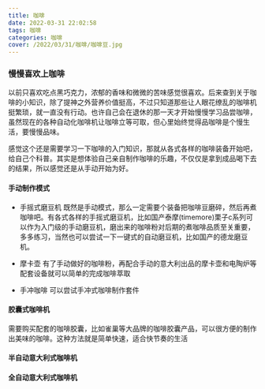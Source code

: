 ```yaml
---
title: 咖啡
date: 2022-03-31 22:02:58
tags: 咖啡
categories: 咖啡
cover: /2022/03/31/咖啡/咖啡豆.jpg
---
```






### 慢慢喜欢上咖啡



以前只喜欢吃点黑巧克力，浓郁的香味和微微的苦味感觉很喜欢。后来查到关于咖啡的小知识，除了提神之外营养价值挺高，不过只知道那些让人眼花缭乱的咖啡机挺繁琐，就一直没有行动。也许自己会在退休的那一天才开始慢慢学习品尝咖啡，虽然现在的各种自动化咖啡机让咖啡立等可取，但心里始终觉得品咖啡是个慢生活，要慢慢品味。

感觉这个还是需要学习一下咖啡的入门知识，那就从各式各样的咖啡装备开始吧，给自己个科普。其实是想体验自己亲自制作咖啡的乐趣，不仅仅是拿到成品喝下去的结果，所以感觉还是从手动开始为好。

<!--more-->

#### 手动制作模式 

* 手摇式磨豆机 既然是手动模式，那么一定需要个装备把咖啡豆磨碎，然后再煮咖啡吧。有各式各样的手摇式磨豆机，比如国产泰摩(timemore)栗子c系列可以作为入门级的手动磨豆机，磨出来的咖啡粉对后期的煮咖啡品质至关重要，多多练习，当然也可以尝试一下一键式的自动磨豆机，比如国产的德龙磨豆机。

* 摩卡壶  有了手动做好的咖啡粉，再配合手动的意大利出品的摩卡壶和电陶炉等配套设备就可以简单的完成咖啡萃取

  

* 手冲咖啡  可以尝试手冲式咖啡制作套件

#### 胶囊式咖啡机

   需要购买配套的咖啡胶囊，比如雀巢等大品牌的咖啡胶囊产品，可以很方便的制作出美味的咖啡。这种方法就是简单快速，适合快节奏的生活

#### 半自动意大利式咖啡机

#### 全自动意大利式咖啡机

